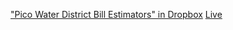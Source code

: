 ["Pico Water District Bill Estimators" in Dropbox](https://www.dropbox.com/scl/fo/cneizubuj6wdrn7q9snba/AISD9JI7oVQZIXt3CrWnk88?rlkey=ir5khomefi5020jop6myb7kgf&st=qn8rz0oa&dl=0)
[Live](https://www.picowaterdistrict.net/services/bill-estimator/)